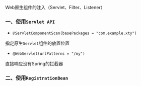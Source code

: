 Web原生组件的注入（Servlet、Filter、Listener）

### 一、使用`Servlet API`

- `@ServletComponentScan(basePackages = "com.example.xty")`

指定原生`Servlet`组件的放置位置

- `@WebServlet(urlPatterns = "/my")`

直接响应没有Spring的拦截器



### 二、使用`RegistrationBean`